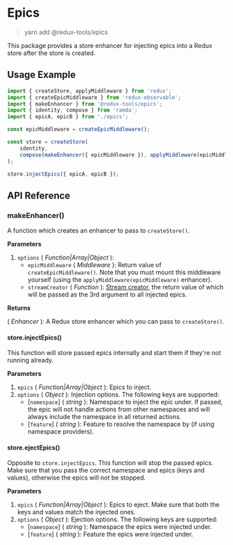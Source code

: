 # Epics

> yarn add @redux-tools/epics

This package provides a store enhancer for injecting epics into a Redux store after the store is created.

## Usage Example

```js
import { createStore, applyMiddleware } from 'redux';
import { createEpicMiddleware } from 'redux-observable';
import { makeEnhancer } from '@redux-tools/epics';
import { identity, compose } from 'ramda';
import { epicA, epicB } from './epics';

const epicMiddleware = createEpicMiddleware();

const store = createStore(
	identity,
	compose(makeEnhancer({ epicMiddleware }), applyMiddleware(epicMiddleware))
);

store.injectEpics({ epicA, epicB });
```

## API Reference

### makeEnhancer()

A function which creates an enhancer to pass to `createStore()`.

**Parameters**

1. `options` ( _Function|Array|Object_ ):
   - `epicMiddleware` ( _Middleware_ ): Return value of `createEpicMiddleware()`. Note that you must mount this middleware yourself (using the `applyMiddleware(epicMiddleware)` enhancer).
   - `streamCreator` ( _Function_ ): [Stream creator](/packages/stream-creators), the return value of which will be passed as the 3rd argument to all injected epics.

**Returns**

( _Enhancer_ ): A Redux store enhancer which you can pass to `createStore()`.

#### store.injectEpics()

This function will store passed epics internally and start them if they're not running already.

**Parameters**

1. `epics` ( _Function|Array|Object_ ): Epics to inject.
2. `options` ( _Object_ ): Injection options. The following keys are supported:
   - [`namespace`] \( _string_ ): Namespace to inject the epic under. If passed, the epic will not handle actions from other namespaces and will always include the namespace in all returned actions.
   - [`feature`] \( _string_ ): Feature to resolve the namespace by (if using namespace providers).

#### store.ejectEpics()

Opposite to `store.injectEpics`. This function will stop the passed epics. Make sure that you pass the correct namespace and epics (keys and values), otherwise the epics will not be stopped.

**Parameters**

1. `epics` ( _Function|Array|Object_ ): Epics to eject. Make sure that both the keys and values match the injected ones.
2. `options` ( _Object_ ): Ejection options. The following keys are supported:
   - [`namespace`] \( _string_ ): Namespace the epics were injected under.
   - [`feature`] \( _string_ ): Feature the epics were injected under.
